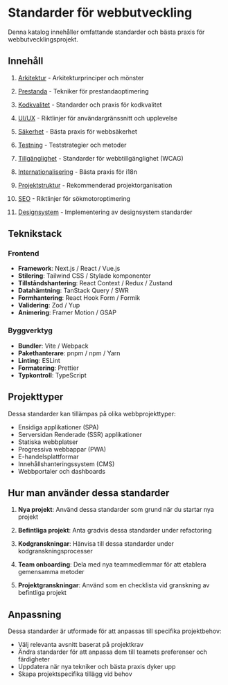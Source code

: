# Standarder för webbutveckling

Denna katalog innehåller omfattande standarder och bästa praxis för webbutvecklingsprojekt.

## Innehåll

1. [Arkitektur](architecture.md) - Arkitekturprinciper och mönster

2. [Prestanda](performance.md) - Tekniker för prestandaoptimering

3. [Kodkvalitet](code-quality.md) - Standarder och praxis för kodkvalitet

4. [UI/UX](ui-ux.md) - Riktlinjer för användargränssnitt och upplevelse

5. [Säkerhet](security.md) - Bästa praxis för webbsäkerhet

6. [Testning](testing.md) - Teststrategier och metoder

7. [Tillgänglighet](accessibility.md) - Standarder för webbtillgänglighet (WCAG)

8. [Internationalisering](internationalization.md) - Bästa praxis för i18n

9. [Projektstruktur](project-structure.md) - Rekommenderad projektorganisation

10. [SEO](seo.md) - Riktlinjer för sökmotoroptimering

11. [Designsystem](design-system.md) - Implementering av designsystem standarder

## Teknikstack

### Frontend
- **Framework**: Next.js / React / Vue.js
- **Stilering**: Tailwind CSS / Stylade komponenter
- **Tillståndshantering**: React Context / Redux / Zustand
- **Datahämtning**: TanStack Query / SWR
- **Formhantering**: React Hook Form / Formik
- **Validering**: Zod / Yup
- **Animering**: Framer Motion / GSAP

### Byggverktyg
- **Bundler**: Vite / Webpack
- **Pakethanterare**: pnpm / npm / Yarn
- **Linting**: ESLint
- **Formatering**: Prettier
- **Typkontroll**: TypeScript

## Projekttyper

Dessa standarder kan tillämpas på olika webbprojekttyper:

- Ensidiga applikationer (SPA)
- Serversidan Renderade (SSR) applikationer
- Statiska webbplatser
- Progressiva webbappar (PWA)
- E-handelsplattformar
- Innehållshanteringssystem (CMS)
- Webbportaler och dashboards

## Hur man använder dessa standarder

1. **Nya projekt**: Använd dessa standarder som grund när du startar nya projekt

2. **Befintliga projekt**: Anta gradvis dessa standarder under refactoring

3. **Kodgranskningar**: Hänvisa till dessa standarder under kodgranskningsprocesser

4. **Team onboarding**: Dela med nya teammedlemmar för att etablera gemensamma metoder

5. **Projektgranskningar**: Använd som en checklista vid granskning av befintliga projekt

## Anpassning

Dessa standarder är utformade för att anpassas till specifika projektbehov:

- Välj relevanta avsnitt baserat på projektkrav
- Ändra standarder för att anpassa dem till teamets preferenser och färdigheter
- Uppdatera när nya tekniker och bästa praxis dyker upp
- Skapa projektspecifika tillägg vid behov